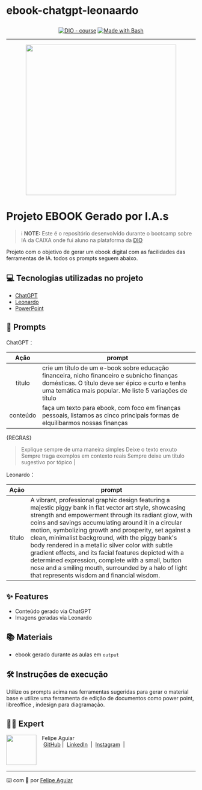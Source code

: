 # ebook-chatgpt-leonaardo<p align="center">

</p>


<p align="center">
<a href="https://dio.me/"><img src="https://img.shields.io/badge/DIO-Course-28DA77?logo=youtube" alt="DIO - course"></a>
<a href="https://www.gnu.org/software/bash/" title="Go to Bash homepage"><img src="https://img.shields.io/badge/Prompt-Project-blue?logo=gnu-bash&amp;logoColor=white" alt="Made with Bash"></a></p>

-------


<p align="center">
<img 
    src="./assets/cover.png"
    width="400"  
/>
</p>

# Projeto EBOOK Gerado por I.A.s


 > ℹ️ **NOTE:** Este é o repositório desenvolvido durante o bootcamp sobre IA da CAIXA onde fui aluno na plataforma da [DIO](https://dio.me)

Projeto com o objetivo de gerar um ebook digital com as facilidades das ferramentas de IA. todos os prompts
seguem abaixo.

## 💻 Tecnologias utilizadas no projeto

- [ChatGPT](https://chat.openai.com/) 
- [Leonardo](https://leonardo.ai)
- [PowerPoint](https://www.microsoft.com/en/microsoft-365/powerpoint)

## 🧠 Prompts


ChatGPT：

|   Ação   | prompt                                                                                                                                                                                                                                                                         |
| :------: | ------------------------------------------------------------------------------------------------------------------------------------------------------------------------------------------------------------------------------------------------------------------------------ |
|  título  | crie um título de um e-book sobre educação financeira, nicho financeiro e subnicho finanças domésticas. O título deve ser épico e curto e tenha uma temática mais popular. Me liste 5 variações de título                                                      |
| conteúdo | faça um texto para ebook, com foco em finanças pessoais, listamos as cinco principais formas de elquilibarmos nossas finanças

{REGRAS}
> Explique sempre de uma maneira simples
> Deixe o texto enxuto
> Sempre traga exemplos em contexto reais
> Sempre deixe um título sugestivo por tópico |


Leonardo：

|  Ação  | prompt                                                                                 |
| :----: | -------------------------------------------------------------------------------------- |
| título | A vibrant, professional graphic design featuring a majestic piggy bank in flat vector art style, showcasing strength and empowerment through its radiant glow, with coins and savings accumulating around it in a circular motion, symbolizing growth and prosperity, set against a clean, minimalist background, with the piggy bank's body rendered in a metallic silver color with subtle gradient effects, and its facial features depicted with a determined expression, complete with a small, button nose and a smiling mouth, surrounded by a halo of light that represents wisdom and financial wisdom. |

## ✨ Features

- Conteúdo gerado via ChatGPT
- Imagens geradas via Leonardo

## 📚 Materiais

- ebook gerado durante as aulas em `output`

## 🛠️ Instruções de execução

Utilize os prompts acima nas ferramentas sugeridas para gerar o material base e utilize uma ferramenta de edição de documentos como power point, libreoffice , indesign para diagramação.

## 👨‍💻 Expert

<p>
    <img 
      align=left 
      margin=10 
      width=80 
      src="https://avatars.githubusercontent.com/u/37452836?v=4"
    />
    <p>&nbsp&nbsp&nbspFelipe Aguiar<br>
    &nbsp&nbsp&nbsp
    <a href="https://github.com/felipeAguiarCode">
    GitHub</a>&nbsp;|&nbsp;
    <a href="www.linkedin.com/in/
felipe-exe">LinkedIn</a>
&nbsp;|&nbsp;
    <a href="https://www.instagram.com/felipeaguiar.exe/">
    Instagram</a>
&nbsp;|&nbsp;</p>
</p>
<br/><br/>
<p>

---

⌨️ com 💜 por [Felipe Aguiar](https://github.com/felipeAguiarCode)
